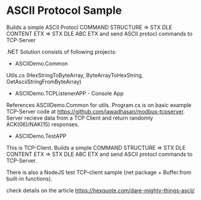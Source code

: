 # ASCII Protocol Sample

Builds a simple ASCII Protocl COMMAND STRUCTURE => STX DLE CONTENT ETX => STX DLE ABC ETX and send ASCII protocl commands to TCP-Server

.NET Solution consists of following projects:

- ASCIIDemo.Common
 
Utils.cs (HexStringToByteArray, ByteArrayToHexString, GetAsciiStringFromByteArray)


- ASCIIDemo.TCPListenerAPP - Console App

References ASCIIDemo.Common for utils.
Program.cs is on basic example TCP-Server code at https://github.com/jawadhasan/modbus-tcpserver. 
Server recieve data from a TCP Client and return randomly ACK(06)/NAK(15) responses.


- ASCIIDemo.TestAPP

This is TCP-Client.
Builds a simple COMMAND STRUCTURE => STX DLE CONTENT ETX => STX DLE ABC ETX and send ASCII protocl commands to TCP-Server.

There is also a NodeJS test TCP-client sample (net package + Buffer.from built-in functions).

check details on the article https://hexquote.com/dare-mighty-things-ascii/




